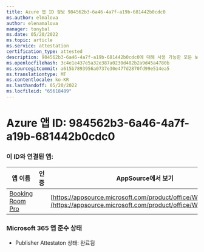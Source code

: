 ```yaml
---
title: Azure 앱 ID 정보 984562b3-6a46-4a7f-a19b-681442b0cdc0
ms.author: elmalova
author: elenamalova
manager: tonybal
ms.date: 05/20/2022
ms.topic: article
ms.service: attestation
certification_type: attested
description: 984562b3-6a46-4a7f-a19b-681442b0cdc0에 대해 사용 가능한 모든 보안 및 규정 준수 정보입니다.
ms.openlocfilehash: 3c4e1e437e5a32e387a0230d482b2a9d45a4780b
ms.sourcegitcommit: a615b7893956a0737e30e477d2870fd99e514ea5
ms.translationtype: MT
ms.contentlocale: ko-KR
ms.lasthandoff: 05/20/2022
ms.locfileid: "65618489"
---
```

# <a name="azure-app-id-984562b3-6a46-4a7f-a19b-681442b0cdc0"></a>Azure 앱 ID: 984562b3-6a46-4a7f-a19b-681442b0cdc0


### <a name="apps-associated-with-this-id"></a>이 ID와 연결된 앱:
| **앱 이름** | **인증** | **AppSource에서 보기** |
|--------------|---------------|-----------------------|
| [Booking Room Pro](../forward/WA200003337.md) |  | [https://appsource.microsoft.com/product/office/WA200003337](https://appsource.microsoft.com/product/office/WA200003337) |

### <a name="microsoft-365-app-compliance-status"></a>Microsoft 365 앱 준수 상태
- Publisher Attestaton 상태: 완료됨
